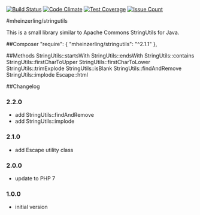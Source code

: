 [![Build Status](https://travis-ci.org/mheinzerling/php-stringutils.svg?branch=master)](https://travis-ci.org/mheinzerling/php-stringutils) [![Code Climate](https://codeclimate.com/github/mheinzerling/php-stringutils/badges/gpa.svg)](https://codeclimate.com/github/mheinzerling/php-stringutils) [![Test Coverage](https://codeclimate.com/github/mheinzerling/php-stringutils/badges/coverage.svg)](https://codeclimate.com/github/mheinzerling/php-stringutils/coverage) [![Issue Count](https://codeclimate.com/github/mheinzerling/php-stringutils/badges/issue_count.svg)](https://codeclimate.com/github/mheinzerling/php-stringutils) 

#mheinzerling/stringutils

This is a small library similar to Apache Commons StringUtils for Java. 

##Composer
    "require": {
        "mheinzerling/stringutils": "^2.1.1"
    },
    
##Methods
    StringUtils::startsWith
    StringUtils::endsWith
    StringUtils::contains
    StringUtils::firstCharToUpper
    StringUtils::firstCharToLower
    StringUtils::trimExplode
    StringUtils::isBlank
    StringUtils::findAndRemove
    StringUtils::implode
    Escape::html
    
##Changelog

### 2.2.0
* add StringUtils::findAndRemove
* add StringUtils::implode

### 2.1.0
* add Escape utility class

### 2.0.0
* update to PHP 7

### 1.0.0
* initial version 
